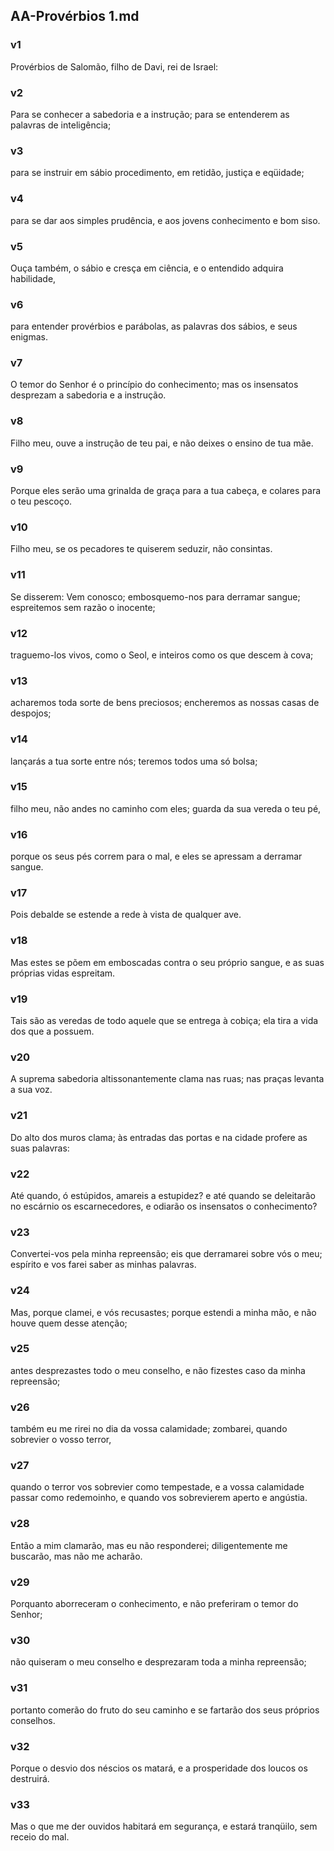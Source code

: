 ## AA-Provérbios 1.md
### v1
 Provérbios de Salomão, filho de Davi, rei de Israel:
### v2
 Para se conhecer a sabedoria e a instrução; para se entenderem as palavras de inteligência;
### v3
 para se instruir em sábio procedimento, em retidão, justiça e eqüidade;
### v4
 para se dar aos simples prudência, e aos jovens conhecimento e bom siso.
### v5
 Ouça também, o sábio e cresça em ciência, e o entendido adquira habilidade,
### v6
 para entender provérbios e parábolas, as palavras dos sábios, e seus enigmas.
### v7
 O temor do Senhor é o princípio do conhecimento; mas os insensatos desprezam a sabedoria e a instrução.
### v8
 Filho meu, ouve a instrução de teu pai, e não deixes o ensino de tua mãe.
### v9
 Porque eles serão uma grinalda de graça para a tua cabeça, e colares para o teu pescoço.
### v10
 Filho meu, se os pecadores te quiserem seduzir, não consintas.
### v11
 Se disserem: Vem conosco; embosquemo-nos para derramar sangue; espreitemos sem razão o inocente;
### v12
 traguemo-los vivos, como o Seol, e inteiros como os que descem à cova;
### v13
 acharemos toda sorte de bens preciosos; encheremos as nossas casas de despojos;
### v14
 lançarás a tua sorte entre nós; teremos todos uma só bolsa;
### v15
 filho meu, não andes no caminho com eles; guarda da sua vereda o teu pé,
### v16
 porque os seus pés correm para o mal, e eles se apressam a derramar sangue.
### v17
 Pois debalde se estende a rede à vista de qualquer ave.
### v18
 Mas estes se põem em emboscadas contra o seu próprio sangue, e as suas próprias vidas espreitam.
### v19
 Tais são as veredas de todo aquele que se entrega à cobiça; ela tira a vida dos que a possuem.
### v20
 A suprema sabedoria altissonantemente clama nas ruas; nas praças levanta a sua voz.
### v21
 Do alto dos muros clama; às entradas das portas e na cidade profere as suas palavras:
### v22
 Até quando, ó estúpidos, amareis a estupidez? e até quando se deleitarão no escárnio os escarnecedores, e odiarão os insensatos o conhecimento?
### v23
 Convertei-vos pela minha repreensão; eis que derramarei sobre vós o meu; espírito e vos farei saber as minhas palavras.
### v24
 Mas, porque clamei, e vós recusastes; porque estendi a minha mão, e não houve quem desse atenção;
### v25
 antes desprezastes todo o meu conselho, e não fizestes caso da minha repreensão;
### v26
 também eu me rirei no dia da vossa calamidade; zombarei, quando sobrevier o vosso terror,
### v27
 quando o terror vos sobrevier como tempestade, e a vossa calamidade passar como redemoinho, e quando vos sobrevierem aperto e angústia.
### v28
 Então a mim clamarão, mas eu não responderei; diligentemente me buscarão, mas não me acharão.
### v29
 Porquanto aborreceram o conhecimento, e não preferiram o temor do Senhor;
### v30
 não quiseram o meu conselho e desprezaram toda a minha repreensão;
### v31
 portanto comerão do fruto do seu caminho e se fartarão dos seus próprios conselhos.
### v32
 Porque o desvio dos néscios os matará, e a prosperidade dos loucos os destruirá.
### v33
 Mas o que me der ouvidos habitará em segurança, e estará tranqüilo, sem receio do mal.
